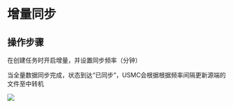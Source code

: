 # 增量同步

## 操作步骤

在创建任务时开启增量，并设置同步频率（分钟）

当全量数据同步完成，状态到达“已同步”，USMC会根据根据频率间隔更新源端的文件至中转机

![](http://usmc-doc.cn-bj.ufileos.com/sync001.png)
